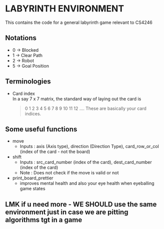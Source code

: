 # LABYRINTH ENVIRONMENT

This contains the code for a general labyrinth game relevant to CS4246

## Notations  
- 0 -> Blocked
- 1 -> Clear Path
- 2 -> Robot
- 5 -> Goal Position

## Terminologies  
- Card index  
    In a say 7 x 7 matrix, the standard way of laying out the card is 
    > 0 1 2 3 4 5 6
    > 7 8 9 10 11 12
    > ....
    These are basically your card indices.


## Some useful functions  
- move  
    - Inputs : axis (Axis type), direction (Direction Type), card_row_or_col (index of the card - not the board)  
- shift  
    - Inputs : src_card_number (index of the card), dest_card_number (index of the card)  
    - Note : Does not check if the move is valid or not  
- print_board_prettier  
    - improves mental health and also your eye health when eyeballing game states  

## LMK if u need more - WE SHOULD use the same environment just in case we are pitting algorithms tgt in a game